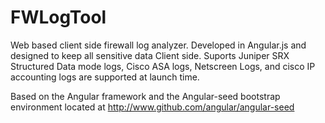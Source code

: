 # FWLogTool
Web based client side firewall log analyzer. Developed in Angular.js and designed to keep all sensitive data Client side. Suports Juniper SRX Structured Data mode logs, Cisco ASA logs, Netscreen Logs, and cisco IP accounting logs are supported at launch time.

Based on the Angular framework and the Angular-seed bootstrap environment located at http://www.github.com/angular/angular-seed
